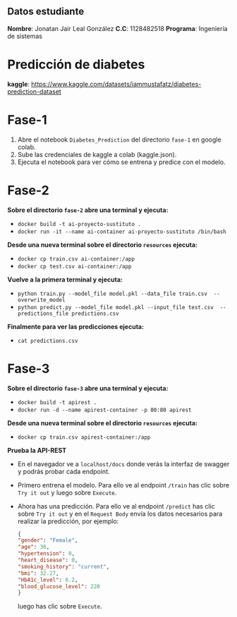 ## Datos estudiante

**Nombre**: Jonatan Jair Leal González 
**C.C**: 1128482518
**Programa**: Ingeniería de sistemas
# Predicción de diabetes
**kaggle**: https://www.kaggle.com/datasets/iammustafatz/diabetes-prediction-dataset

# Fase-1 
1. Abre el notebook ````Diabetes_Prediction```` del directorio ```fase-1``` en google colab.
2. Sube las credenciales de kaggle a colab (kaggle.json).
3. Ejecuta el notebook para ver cómo se entrena y predice con el modelo.

# Fase-2
**Sobre el directorio ``fase-2`` abre una terminal y ejecuta:**
- ``docker build -t ai-proyecto-sustituto .``
- ``docker run -it --name ai-container ai-proyecto-sustituto /bin/bash``

**Desde una nueva terminal sobre el directorio ``resources`` ejecuta:**
- ``docker cp train.csv ai-container:/app`` 
- ``docker cp test.csv ai-container:/app ``

**Vuelve a la primera terminal y ejecuta:**
- ``python train.py --model_file model.pkl --data_file train.csv  --overwrite_model``
- ``python predict.py --model_file model.pkl --input_file test.csv  --predictions_file predictions.csv``

**Finalmente para ver las predicciones ejecuta:**
- ``cat predictions.csv``

# Fase-3
**Sobre el directorio ``fase-3`` abre una terminal y ejecuta:**
- ``docker build -t apirest .``
- ``docker run -d --name apirest-container -p 80:80 apirest``

**Desde una nueva terminal sobre el directorio ``resources`` ejecuta:**
- ``docker cp train.csv apirest-container:/app``

**Prueba la API-REST**

- En el navegador ve a ``localhost/docs`` donde verás la interfaz de swagger y podrás probar cada endpoint.

- Primero entrena el modelo. Para ello ve al endpoint ``/train`` has clic sobre ``Try it out`` y luego sobre ``Execute``.

- Ahora has una predicción. Para ello ve al endpoint ``/predict`` has clic sobre ``Try it out`` y en el ``Request Body`` envía los datos necesarios para realizar la predicción, por ejemplo:
    ```json
    {
    "gender": "Female",
    "age": 36,
    "hypertension": 0,
    "heart_disease": 0,
    "smoking_history": "current",
    "bmi": 32.27,
    "HbA1c_level": 6.2,
    "blood_glucose_level": 220
    }
    ```
    luego has clic sobre ``Execute``.
